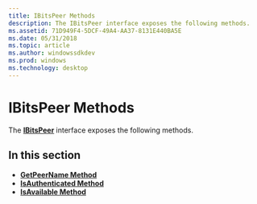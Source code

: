 ```yaml
---
title: IBitsPeer Methods
description: The IBitsPeer interface exposes the following methods.
ms.assetid: 71D949F4-5DCF-49A4-AA37-8131E440BA5E
ms.date: 05/31/2018
ms.topic: article
ms.author: windowssdkdev
ms.prod: windows
ms.technology: desktop
---
```


# IBitsPeer Methods

The [**IBitsPeer**](/windows/win32/Bits3_0/nn-bits3_0-ibitspeer?branch=master) interface exposes the following methods.

## In this section

-   [**GetPeerName Method**](/windows/win32/Bits3_0/nf-bits3_0-ibitspeer-getpeername?branch=master)
-   [**IsAuthenticated Method**](/windows/win32/Bits3_0/nf-bits3_0-ibitspeer-isauthenticated?branch=master)
-   [**IsAvailable Method**](/windows/win32/Bits3_0/nf-bits3_0-ibitspeer-isavailable?branch=master)

 

 




